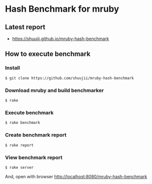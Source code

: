 # Hash Benchmark for mruby

## Latest report

* https://shuujii.github.io/mruby-hash-benchmark

## How to execute benchmark

### Install

```console
$ git clone https://github.com/shuujii/mruby-hash-benchmark
```

### Download mruby and build benchmarker

```console
$ rake
```

### Execute benchmark

```console
$ rake benchmark
```

### Create benchmark report

```console
$ rake report
```

### View benchmark report

```console
$ rake server
```

And, open with browser [http://localhost:8080/mruby-hash-benchmark](http://localhost:8080/mruby-hash-benchmark)
